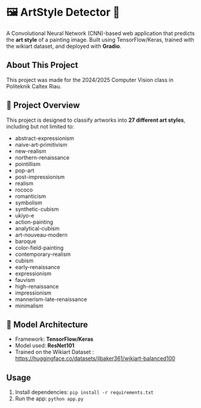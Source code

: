 # 🖼️ ArtStyle Detector 🎨

A Convolutional Neural Network (CNN)-based web application that predicts the **art style** of a painting image. Built using TensorFlow/Keras, trained with the wikiart dataset, and deployed with **Gradio**.

## About This Project

This project was made for the 2024/2025 Computer Vision class in Politeknik Caltex Riau.

## 📌 Project Overview

This project is designed to classify artworks into **27 different art styles**, including but not limited to:

- abstract-expressionism
- naive-art-primitivism
- new-realism
- northern-renaissance
- pointillism
- pop-art
- post-impressionism
- realism
- rococo
- romanticism
- symbolism
- synthetic-cubism
- ukiyo-e
- action-painting
- analytical-cubism
- art-nouveau-modern
- baroque
- color-field-painting
- contemporary-realism
- cubism
- early-renaissance
- expressionism
- fauvism
- high-renaissance
- impressionism
- mannerism-late-renaissance
- minimalism

## 🧠 Model Architecture

- Framework: **TensorFlow/Keras**
- Model used: **ResNet101**
- Trained on the Wikiart Dataset : https://huggingface.co/datasets/jlbaker361/wikiart-balanced100 

## Usage
1. Install dependencies: `pip install -r requirements.txt`
2. Run the app: `python app.py`
 
